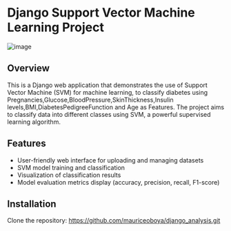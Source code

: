 # Django Support Vector Machine Learning Project

![image](form_image.png)

## Overview
This is a Django web application that demonstrates the use of Support Vector Machine (SVM) for machine learning, to classify diabetes using Pregnancies,Glucose,BloodPressure,SkinThickness,Insulin levels,BMI,DiabetesPedigreeFunction and Age as Features. The project aims to classify data into different classes using SVM, a powerful supervised learning algorithm.

## Features

- User-friendly web interface for uploading and managing datasets
- SVM model training and classification
- Visualization of classification results
- Model evaluation metrics display (accuracy, precision, recall, F1-score)

## Installation
 Clone the repository:  https://github.com/mauriceoboya/django_analysis.git
